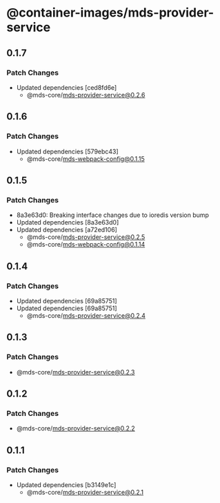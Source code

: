# @container-images/mds-provider-service

## 0.1.7

### Patch Changes

- Updated dependencies [ced8fd6e]
  - @mds-core/mds-provider-service@0.2.6

## 0.1.6

### Patch Changes

- Updated dependencies [579ebc43]
  - @mds-core/mds-webpack-config@0.1.15

## 0.1.5

### Patch Changes

- 8a3e63d0: Breaking interface changes due to ioredis version bump
- Updated dependencies [8a3e63d0]
- Updated dependencies [a72ed106]
  - @mds-core/mds-provider-service@0.2.5
  - @mds-core/mds-webpack-config@0.1.14

## 0.1.4

### Patch Changes

- Updated dependencies [69a85751]
- Updated dependencies [69a85751]
  - @mds-core/mds-provider-service@0.2.4

## 0.1.3

### Patch Changes

- @mds-core/mds-provider-service@0.2.3

## 0.1.2

### Patch Changes

- @mds-core/mds-provider-service@0.2.2

## 0.1.1

### Patch Changes

- Updated dependencies [b3149e1c]
  - @mds-core/mds-provider-service@0.2.1
